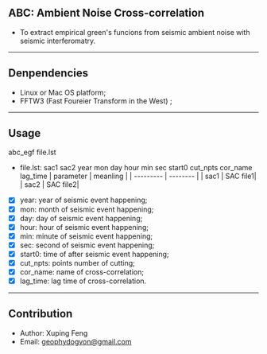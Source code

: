 ## ABC: Ambient Noise Cross-correlation
- To extract empirical green's funcions from seismic ambient noise with seismic interferomatry.

***

## Denpendencies
- Linux or Mac OS platform;
- FFTW3 (Fast Foureier Transform in the West) ;

***

## Usage

abc_egf file.lst

- file.lst: sac1 sac2 year mon day hour min sec start0 cut_npts cor_name lag_time
| parameter | meanling |
| --------- | -------- |
|  sac1     | SAC file1|
|  sac2     | SAC file2|
- [x] year: year of seismic event happening;
- [x] mon: month of seismic event happening;
- [x] day: day of seismic event happening;
- [x] hour: hour of seismic event happening;
- [x] min: minute of seismic event happening;
- [x] sec: second of seismic event happening;
- [x] start0: time of after seismic event happening;
- [x] cut_npts: points number of cutting;
- [x] cor_name: name of cross-correlation;
- [x] lag_time: lag time of cross-correlation.
***

## Contribution
- Author: Xuping Feng
- Email: geophydogvon@gmail.com
